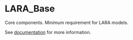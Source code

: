 LARA_Base
=============

Core components. Minimum requirement for LARA models.

See [documentation](http://lara-framework.sourceforge.net/) for more information.